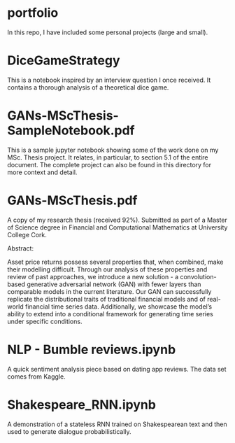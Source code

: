 # portfolio

In this repo, I have included some personal projects (large and small).

# DiceGameStrategy

This is a notebook inspired by an interview question I once received. It contains a thorough analysis of a theoretical dice game.

# GANs-MScThesis-SampleNotebook.pdf

This is a sample jupyter notebook showing some of the work done on my MSc. Thesis project. It relates, in particular, to section 5.1 of the entire document. The complete project can also be found in this directory for more context and detail.

# GANs-MScThesis.pdf

A copy of my research thesis (received 92%). Submitted as part of a Master of Science degree in Financial and Computational Mathematics at University College Cork. 

Abstract:

Asset price returns possess several properties that, when combined, make their modelling difficult.
Through our analysis of these properties and review of past approaches, we introduce a new solution - a
convolution-based generative adversarial network (GAN) with fewer layers than comparable models in the
current literature. Our GAN can successfully replicate the distributional traits of traditional financial
models and of real-world financial time series data. Additionally, we showcase the model’s ability to
extend into a conditional framework for generating time series under specific conditions.

# NLP - Bumble reviews.ipynb

A quick sentiment analysis piece based on dating app reviews. The data set comes from Kaggle.

# Shakespeare_RNN.ipynb

A demonstration of a stateless RNN trained on Shakespearean text and then used to generate dialogue probabilistically.

